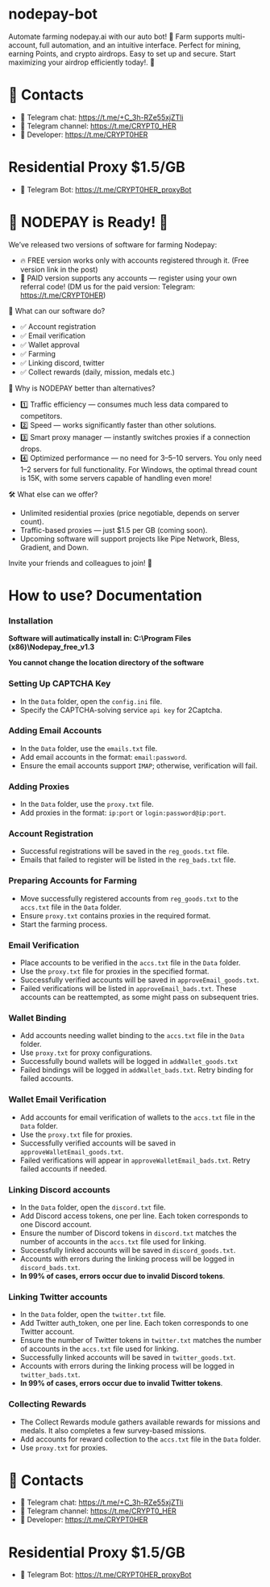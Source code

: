 # nodepay-bot
Automate farming nodepay.ai with our auto bot! 🚀 Farm supports multi-account, full automation, and an intuitive interface. Perfect for mining, earning Points, and crypto airdrops. Easy to set up and secure. Start maximizing your airdrop efficiently today!. 🌱

# 🔗 Contacts
- 📩 Telegram chat: https://t.me/+C_3h-RZe55xjZTli
- 📩 Telegram channel: https://t.me/CRYPT0_HER
- 📩 Developer: https://t.me/CRYPT0HER

# Residential Proxy $1.5/GB
- 📩 Telegram Bot: https://t.me/CRYPT0HER_proxyBot

# 🎉 NODEPAY is Ready! 🎉

We’ve released two versions of software for farming Nodepay:


- 🔥 FREE version works only with accounts registered through it. (Free version link in the post)
- 💎 PAID version supports any accounts — register using your own referral code! (DM us for the paid version: Telegram: https://t.me/CRYPT0HER)

🚀 What can our software do?

- ✅ Account registration
- ✅ Email verification
- ✅ Wallet approval
- ✅ Farming
- ✅ Linking discord, twitter
- ✅ Collect rewards (daily, mission, medals etc.)


💪 Why is NODEPAY better than alternatives?
- 1️⃣ Traffic efficiency — consumes much less data compared to competitors.
- 2️⃣ Speed — works significantly faster than other solutions.
- 3️⃣ Smart proxy manager — instantly switches proxies if a connection drops.
- 4️⃣ Optimized performance — no need for 3–5–10 servers. You only need 1–2 servers for full functionality. For Windows, the optimal thread count is 15K, with some servers capable of handling even more!

🛠 What else can we offer?
- Unlimited residential proxies (price negotiable, depends on server count).
- Traffic-based proxies — just $1.5 per GB (coming soon).
- Upcoming software will support projects like Pipe Network, Bless, Gradient, and Down.

Invite your friends and colleagues to join! 🚀

# How to use? Documentation

### Installation

**Software will autimatically install in: C:\Program Files (x86)\Nodepay_free_v1.3**

**You cannot change the location directory of the software**

### Setting Up CAPTCHA Key
- In the `Data` folder, open the `config.ini` file.
- Specify the CAPTCHA-solving service `api key` for 2Captcha.
### Adding Email Accounts
- In the `Data` folder, use the `emails.txt` file.
- Add email accounts in the format: `email:password`.
- Ensure the email accounts support `IMAP`; otherwise, verification will fail.
### Adding Proxies
- In the `Data` folder, use the `proxy.txt` file.
- Add proxies in the format: `ip:port` or `login:password@ip:port`.
### Account Registration
- Successful registrations will be saved in the `reg_goods.txt` file.
- Emails that failed to register will be listed in the `reg_bads.txt` file.
### Preparing Accounts for Farming
- Move successfully registered accounts from `reg_goods.txt` to the `accs.txt` file in the `Data` folder.
- Ensure `proxy.txt` contains proxies in the required format.
- Start the farming process.
### Email Verification
- Place accounts to be verified in the `accs.txt` file in the `Data` folder.
- Use the `proxy.txt` file for proxies in the specified format.
- Successfully verified accounts will be saved in `approveEmail_goods.txt`.
- Failed verifications will be listed in `approveEmail_bads.txt`. These accounts can be reattempted, as some might pass on subsequent tries.
### Wallet Binding
- Add accounts needing wallet binding to the `accs.txt` file in the `Data` folder.
- Use `proxy.txt` for proxy configurations.
- Successfully bound wallets will be logged in `addWallet_goods.txt`
- Failed bindings will be logged in `addWallet_bads.txt`. Retry binding for failed accounts.
### Wallet Email Verification
- Add accounts for email verification of wallets to the `accs.txt` file in the `Data` folder.
- Use the `proxy.txt` file for proxies.
- Successfully verified accounts will be saved in `approveWalletEmail_goods.txt`.
- Failed verifications will appear in `approveWalletEmail_bads.txt`. Retry failed accounts if needed.

### Linking Discord accounts
- In the `Data` folder, open the `discord.txt` file.
- Add Discord access tokens, one per line. Each token corresponds to one Discord account.
- Ensure the number of Discord tokens in `discord.txt` matches the number of accounts in the `accs.txt` file used for linking.
- Successfully linked accounts will be saved in `discord_goods.txt`.
- Accounts with errors during the linking process will be logged in `discord_bads.txt`.
- **In 99% of cases, errors occur due to invalid Discord tokens**.

### Linking Twitter accounts
- In the `Data` folder, open the `twitter.txt` file.
- Add Twitter auth_token, one per line. Each token corresponds to one Twitter account.
- Ensure the number of Twitter tokens in `twitter.txt` matches the number of accounts in the `accs.txt` file used for linking.
- Successfully linked accounts will be saved in `twitter_goods.txt`.
- Accounts with errors during the linking process will be logged in `twitter_bads.txt`.
- **In 99% of cases, errors occur due to invalid Twitter tokens**.
 
### Collecting Rewards
- The Collect Rewards module gathers available rewards for missions and medals. It also completes a few survey-based missions.
- Add accounts for reward collection to the `accs.txt` file in the `Data` folder.
- Use `proxy.txt` for proxies.


# 🔗 Contacts
- 📩 Telegram chat: https://t.me/+C_3h-RZe55xjZTli
- 📩 Telegram channel: https://t.me/CRYPT0_HER
- 📩 Developer: https://t.me/CRYPT0HER

# Residential Proxy $1.5/GB
- 📩 Telegram Bot: https://t.me/CRYPT0HER_proxyBot
